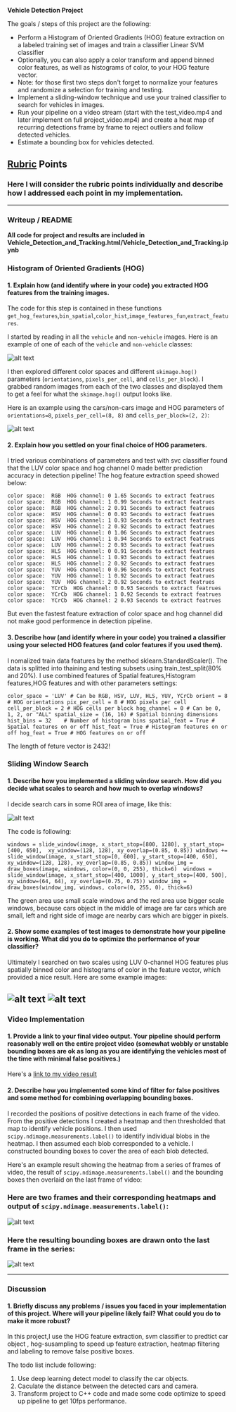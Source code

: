**Vehicle Detection Project**

The goals / steps of this project are the following:

* Perform a Histogram of Oriented Gradients (HOG) feature extraction on a labeled training set of images and train a classifier Linear SVM classifier
* Optionally, you can also apply a color transform and append binned color features, as well as histograms of color, to your HOG feature vector. 
* Note: for those first two steps don't forget to normalize your features and randomize a selection for training and testing.
* Implement a sliding-window technique and use your trained classifier to search for vehicles in images.
* Run your pipeline on a video stream (start with the test_video.mp4 and later implement on full project_video.mp4) and create a heat map of recurring detections frame by frame to reject outliers and follow detected vehicles.
* Estimate a bounding box for vehicles detected.

[//]: # (Image References)
[image1]: ./output_images/data_example.png
[image2]: ./output_images/falsepositvie1.png
[image3]: ./output_images/falsepositvie2.png
[image4]: ./output_images/hog_example.png
[image5]: ./output_images/hog_subsample1.png
[image6]: ./output_images/hog_subsample2.png
[image7]: ./output_images/hog_subsample3.png
[image8]: ./output_images/hog_subsample4.png
[image9]: ./output_images/hog_subsample5.png
[image10]: ./output_images/hog_subsample6.png
[image11]: ./output_images/scan_roi.png
[image12]: ./output_images/sliding_detect_example1.png
[image13]: ./output_images/sliding_detect_example2.png
[image14]: ./output_images/sliding_detect_example2.png
[image15]: ./output_images/sliding_detect_example2.png

[video1]: ./processed_project_video.mp4

## [Rubric](https://review.udacity.com/#!/rubrics/513/view) Points
### Here I will consider the rubric points individually and describe how I addressed each point in my implementation.  

---
### Writeup / README

**All code for project and results are included in Vehicle_Detection_and_Tracking.html/Vehicle_Detection_and_Tracking.ipynb**

### Histogram of Oriented Gradients (HOG)

#### 1. Explain how (and identify where in your code) you extracted HOG features from the training images.

The code for this step is contained in these functions `get_hog_features`,`bin_spatial`,`color_hist`,`image_features_fun`,`extract_features`.  

I started by reading in all the `vehicle` and `non-vehicle` images.  Here is an example of one of each of the `vehicle` and `non-vehicle` classes:

![alt text][image1]

I then explored different color spaces and different `skimage.hog()` parameters (`orientations`, `pixels_per_cell`, and `cells_per_block`).  I grabbed random images from each of the two classes and displayed them to get a feel for what the `skimage.hog()` output looks like.

Here is an example using the cars/non-cars image and HOG parameters of `orientations=8`, `pixels_per_cell=(8, 8)` and `cells_per_block=(2, 2)`:


![alt text][image4]

#### 2. Explain how you settled on your final choice of HOG parameters.

I tried various combinations of parameters and test with svc classifier found that the LUV color space and hog channel 0 made better prediction accuracy in detection pipeline! The hog feature extraction speed showed below:

`color space:  RGB  HOG channel: 0
1.65 Seconds to extract featrues
color space:  RGB  HOG channel: 1
0.99 Seconds to extract featrues
color space:  RGB  HOG channel: 2
0.91 Seconds to extract featrues
color space:  HSV  HOG channel: 0
0.93 Seconds to extract featrues
color space:  HSV  HOG channel: 1
0.93 Seconds to extract featrues
color space:  HSV  HOG channel: 2
0.92 Seconds to extract featrues
color space:  LUV  HOG channel: 0
1.06 Seconds to extract featrues
color space:  LUV  HOG channel: 1
0.94 Seconds to extract featrues
color space:  LUV  HOG channel: 2
0.93 Seconds to extract featrues
color space:  HLS  HOG channel: 0
0.91 Seconds to extract featrues
color space:  HLS  HOG channel: 1
0.93 Seconds to extract featrues
color space:  HLS  HOG channel: 2
0.92 Seconds to extract featrues
color space:  YUV  HOG channel: 0
0.96 Seconds to extract featrues
color space:  YUV  HOG channel: 1
0.92 Seconds to extract featrues
color space:  YUV  HOG channel: 2
0.92 Seconds to extract featrues
color space:  YCrCb  HOG channel: 0
0.93 Seconds to extract featrues
color space:  YCrCb  HOG channel: 1
0.92 Seconds to extract featrues
color space:  YCrCb  HOG channel: 2
0.93 Seconds to extract featrues`

But even the fastest feature extraction of color space and hog channel did not make good performence in detection pipeline.

#### 3. Describe how (and identify where in your code) you trained a classifier using your selected HOG features (and color features if you used them).

I nomalized train data features by the method sklearn.StandardScaler(). The data is splitted into thaining and testing subsets using train_test_split(80% and 20%). I use combined features of Spatial features,Histogram features,HOG features and with other parameters settings:

`color_space = 'LUV' # Can be RGB, HSV, LUV, HLS, YUV, YCrCb
orient = 8  # HOG orientations
pix_per_cell = 8 # HOG pixels per cell
cell_per_block = 2 # HOG cells per block
hog_channel = 0 # Can be 0, 1, 2, or "ALL"
spatial_size = (16, 16) # Spatial binning dimensions
hist_bins = 32    # Number of histogram bins
spatial_feat = True # Spatial features on or off
hist_feat = True # Histogram features on or off
hog_feat = True # HOG features on or off`

The length of feture vector is 2432!

### Sliding Window Search

#### 1. Describe how you implemented a sliding window search.  How did you decide what scales to search and how much to overlap windows?

I decide search cars in some ROI area of image, like this:

![alt text][image11]

The code is following:

`windows = slide_window(image, x_start_stop=[800, 1280], y_start_stop=[400, 650], 
                    xy_window=(128, 128), xy_overlap=(0.85, 0.85))
windows += slide_window(image, x_start_stop=[0, 600], y_start_stop=[400, 650], 
                    xy_window=(128, 128), xy_overlap=(0.85, 0.85))
window_img = draw_boxes(image, windows, color=(0, 0, 255), thick=6) 
windows = slide_window(image, x_start_stop=[400, 1000], y_start_stop=[400, 500], 
                    xy_window=(64, 64), xy_overlap=(0.75, 0.75))
window_img = draw_boxes(window_img, windows, color=(0, 255, 0), thick=6) `

The green area use small scale windows and the red area use bigger scale windows, because cars object in the middle of image are far cars which are small, left and right side of image are nearby cars which are bigger in pixels.

#### 2. Show some examples of test images to demonstrate how your pipeline is working.  What did you do to optimize the performance of your classifier?

Ultimately I searched on two scales using LUV 0-channel HOG features plus spatially binned color and histograms of color in the feature vector, which provided a nice result.  Here are some example images:

![alt text][image5] ![alt text][image6]
---

### Video Implementation

#### 1. Provide a link to your final video output.  Your pipeline should perform reasonably well on the entire project video (somewhat wobbly or unstable bounding boxes are ok as long as you are identifying the vehicles most of the time with minimal false positives.)
Here's a [link to my video result](./processed_project_video.mp4)


#### 2. Describe how you implemented some kind of filter for false positives and some method for combining overlapping bounding boxes.

I recorded the positions of positive detections in each frame of the video.  From the positive detections I created a heatmap and then thresholded that map to identify vehicle positions.  I then used `scipy.ndimage.measurements.label()` to identify individual blobs in the heatmap.  I then assumed each blob corresponded to a vehicle.  I constructed bounding boxes to cover the area of each blob detected.  

Here's an example result showing the heatmap from a series of frames of video, the result of `scipy.ndimage.measurements.label()` and the bounding boxes then overlaid on the last frame of video:

### Here are two frames and their corresponding heatmaps and output of `scipy.ndimage.measurements.label()`:

![alt text][image2]

### Here the resulting bounding boxes are drawn onto the last frame in the series:
![alt text][image5]

---

### Discussion

#### 1. Briefly discuss any problems / issues you faced in your implementation of this project.  Where will your pipeline likely fail?  What could you do to make it more robust?

In this project,I use the HOG feature extraction, svm classifier to predtict car object , hog-susampling to speed up feature extraction, heatmap filtering and labeling to remove false positive boxes. 

The todo list include following:
1. Use deep learning detect model to classify the car objects.
2. Caculate the distance between the detected cars and camera.
3. Transform project to C++ code and made some code  optimize to speed up pipeline to get 10fps performance.

